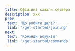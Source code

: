 ```yaml
---
title: Офіційні канали сервера
description: xxx
prev:
 text: 'Що робити далі?'
 link: '/get-started/joining'
next:
 text: 'Команди Борукви'
 link: '/get-started/commands'
---
```


<script setup>
import OfficialChannels from '../components/OfficialChannels.vue'
</script>

<!-- # Офіційні канали сервера -->

<OfficialChannels />